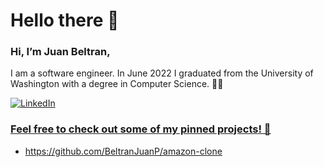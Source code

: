 # Hello there 👋 

### Hi, I’m Juan Beltran,

I am a software engineer. In June 2022 I graduated from the University of Washington with a degree in Computer Science. 👨‍💻

<a href="https://www.linkedin.com/in/beltranjuanp/" target="_blank"><img src="https://img.shields.io/badge/LinkedIn-%230077B5.svg?&style=flat-square&logo=linkedin&logoColor=white" alt="LinkedIn">


### Feel free to check out some of my pinned projects! 📌 

- https://github.com/BeltranJuanP/amazon-clone
